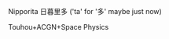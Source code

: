 Nipporita
日暮里多 ('ta' for '多' maybe just now)

Touhou+ACGN+Space Physics

<!---
Nipporita/Nipporita is a ✨ special ✨ repository because its `README.md` (this file) appears on your GitHub profile.
You can click the Preview link to take a look at your changes.
--->
